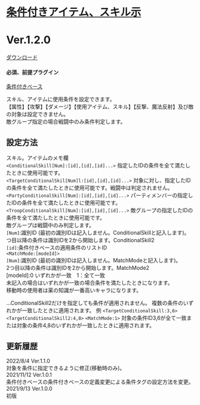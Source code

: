 # [条件付きアイテム、スキル示](https://raw.githubusercontent.com/nuun888/MZ/master/NUUN_ConditionalSkills.js)
# Ver.1.2.0
[ダウンロード](https://raw.githubusercontent.com/nuun888/MZ/master/NUUN_ConditionalSkills.js)  
#### 必須、前提プラグイン
[条件付きベース](https://github.com/nuun888/MZ/blob/master/README/Base.md)

スキル、アイテムに使用条件を設定できます。  
【属性】【攻撃】【ダメージ】【使用アイテム、スキル】【反撃、魔法反射】及び敵の対象は設定できません。  
敵グループ指定の場合戦闘中のみ条件判定します。  

## 設定方法
スキル。アイテムのメモ欄  
`<ConditionalSkill[Num]:[id],[id],[id]...>` 指定したIDの条件を全て満たしたときに使用可能です。  
`<TargetConditionalSkil[Num]l:[id],[id],[id]...>` 対象に対し、指定したIDの条件を全て満たしたときに使用可能です。戦闘中は判定されません。  
`<PartyConditionalSkill[Num]:[id],[id],[id]...>` パーティメンバーの指定したIDの条件を全て満たしたときに使用可能です。  
`<TroopConditionalSkill[Num]:[id],[id],[id]...>` 敵グループの指定したIDの条件を全て満たしたときに使用可能です。  
敵グループは戦闘中のみ判定します。  
`[Num]`:識別ID (最初の識別IDは記入しません。ConditionalSkillと記入します)。  
つ目以降の条件は識別IDを2から開始します。ConditionalSkill2  
`[id]`:条件付きベースの適用条件のリストID  
`<MatchMode:[modeId]>`  
`[Num]`:識別ID (最初の識別IDは記入しません。MatchModeと記入します)。  
2つ目以降の条件は識別IDを2から開始します。MatchMode2  
[modeId]:0 いずれかが一致　1：全て一致  
未記入の場合はいずれかが一致の場合条件を満たしたときになります。  
移動時の使用者は薬の知識が一番高いキャラになります。  

...ConditionalSkill2だけを指定しても条件が適用されません。
複数の条件のいずれかが一致したときに適用されます。
例
`<TargetConditionalSkill:3,6>`
`<TargetConditionalSkill2:4,8>`
`<MatchMode:1>`
対象の条件ID3,6が全て一致または対象の条件4,8のいずれかが一致したときに適用されます。

## 更新履歴
2022/8/4 Ver.1.1.0  
対象を条件に指定できるように修正(移動時のみ)。  
2021/11/12 Ver.1.0.1  
条件付きベースの条件付きベースの定義変更による条件タグの設定方法を変更。  
2021/9/13 Ver.1.0.0  
初版  
